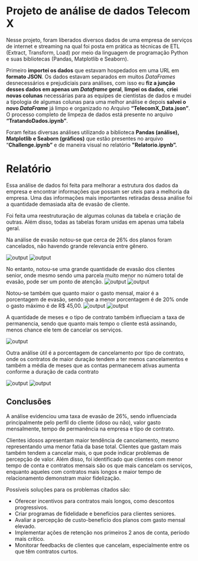 # Projeto de análise de dados Telecom X

Nesse projeto, foram liberados diversos dados de uma empresa de serviços de internet e streaming na qual foi posta em prática as técnicas de ETL (Extract, Transform, Load) por meio da linguagem de programação Python e suas bibliotecas (Pandas, Matplotlib e Seaborn).

Primeiro **importei os dados** que estavam hospedados em uma URL em **formato JSON**. Os dados estavam separados em muitos *DataFrames* desnecessários e prejudiciais para análises, com isso eu **fiz a junção desses dados em apenas um *Dataframe* geral**, **limpei os dados**, **criei novas colunas** necessárias para as equipes de cientistas de dados e mudei a tipologia de algumas colunas para uma melhor análise e depois **salvei o novo *DataFrame*** já limpo e organizado no Arquivo **“TelecomX_Data.json”**. O processo completo de limpeza de dados está presente no arquivo **“TratandoDados.ipynb”**.

Foram feitas diversas análises utilizando a biblioteca **Pandas (análise), Matplotlib e Seaborn (gráficos)** que estão presentes no arquivo “**Challenge.ipynb”** e de maneira visual no relatório **"Relatorio.ipynb”.**

# Relatório

Essa análise de dados foi feita para melhorar a estrutura dos dados da empresa e encontrar informações que possam ser uteis para a melhoria da empresa. Uma das informações mais importantes retiradas dessa análise foi a quantidade demasiada alta de evasão de cliente.

Foi feita uma reestruturação de algumas colunas da tabela e criação de outras. Além disso, todas as tabelas foram unidas em apenas uma tabela geral.

Na análise de evasão notou-se que cerca de 26% dos planos foram cancelados, não havendo grande relevancia entre gênero.

![output](https://github.com/user-attachments/assets/e8c8302e-dcc6-4b54-904a-3235dc557240) ![output](https://github.com/user-attachments/assets/ab4c1bfb-9679-45c7-940d-9d33dfdfa641)

No entanto, notou-se uma grande quantidade de evasão dos clientes senior, onde mesmo sendo uma parcela muito menor no número total de evasão, pode ser um ponto de atenção.
![output](https://github.com/user-attachments/assets/169683ef-a27d-4e22-a8f8-b5e50d0f1d67)
![output](https://github.com/user-attachments/assets/65ae3b5b-2137-4187-b66b-1b8c3021101a)

Notou-se também que quanto maior o gasto mensal, maior é a porcentagem de evasão, sendo que a menor porcentagem é de 20% onde o gasto máximo é de R$ 45,00.
![output](https://github.com/user-attachments/assets/f2b07aef-e0e0-43d1-b252-0202ad5705b7)
![output](https://github.com/user-attachments/assets/c903960c-cbae-4d91-9e53-5f2caea82b0f)

A quantidade de meses e o tipo de contrato também influeciam a taxa de permanencia, sendo que quanto mais tempo o cliente está assinando, menos chance ele tem de cancelar os serviços.

![output](https://github.com/user-attachments/assets/63f62aa7-e470-42f1-a4f8-04335f9ce619)

Outra análise útil é a porcentagem de cancelamento por tipo de contrato, onde os contratos de maior duração tendem a ter menos cancelamentos e também a média de meses que as contas permanecem ativas aumenta conforme a duração de cada contrato

![output](https://github.com/user-attachments/assets/dae5f4a6-8aae-4082-b23c-ebf0ee154b32)
![output](https://github.com/user-attachments/assets/03d2d89a-9c9e-477b-abd3-1f979aaeee55)

## Conclusões

A análise evidenciou uma taxa de evasão de 26%, sendo influenciada principalmente pelo perfil do cliente (idoso ou não), valor gasto mensalmente, tempo de permanência na empresa e tipo de contrato.

Clientes idosos apresentam maior tendência de cancelamento, mesmo representando uma menor fatia da base total. Clientes que gastam mais também tendem a cancelar mais, o que pode indicar problemas de percepção de valor. Além disso, foi identificado que clientes com menor tempo de conta e contratos mensais são os que mais cancelam os serviços, enquanto aqueles com contratos mais longos e maior tempo de relacionamento demonstram maior fidelização.

Possíveis soluções para os problemas citados são:

* Oferecer incentivos para contratos mais longos, como descontos progressivos.
* Criar programas de fidelidade e benefícios para clientes seniores.
* Avaliar a percepção de custo-benefício dos planos com gasto mensal elevado.
* Implementar ações de retenção nos primeiros 2 anos de conta, período mais crítico.
* Monitorar feedbacks de clientes que cancelam, especialmente entre os que têm contratos curtos.
